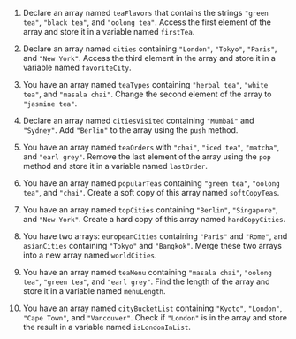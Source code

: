 1. Declare an array named `teaFlavors` that contains the strings `"green tea"`, `"black tea"`, and `"oolong tea"`. Access the first element of the array and store it in a variable named `firstTea`.

2. Declare an array named `cities` containing `"London"`, `"Tokyo"`, `"Paris"`, and `"New York"`. Access the third element in the array and store it in a variable named `favoriteCity`.

3. You have an array named `teaTypes` containing `"herbal tea"`, `"white tea"`, and `"masala chai"`. Change the second element of the array to `"jasmine tea"`.

4. Declare an array named `citiesVisited` containing `"Mumbai"` and `"Sydney"`. Add `"Berlin"` to the array using the `push` method.

5. You have an array named `teaOrders` with `"chai"`, `"iced tea"`, `"matcha"`, and `"earl grey"`. Remove the last element of the array using the `pop` method and store it in a variable named `lastOrder`.

6. You have an array named `popularTeas` containing `"green tea"`, `"oolong tea"`, and `"chai"`. Create a soft copy of this array named `softCopyTeas`.

7. You have an array named `topCities` containing `"Berlin"`, `"Singapore"`, and `"New York"`. Create a hard copy of this array named `hardCopyCities`.

8. You have two arrays: `europeanCities` containing `"Paris"` and `"Rome"`, and `asianCities` containing `"Tokyo"` and `"Bangkok"`. Merge these two arrays into a new array named `worldCities`.

9. You have an array named `teaMenu` containing `"masala chai"`, `"oolong tea"`, `"green tea"`, and `"earl grey"`. Find the length of the array and store it in a variable named `menuLength`.

10. You have an array named `cityBucketList` containing `"Kyoto"`, `"London"`, `"Cape Town"`, and `"Vancouver"`. Check if `"London"` is in the array and store the result in a variable named `isLondonInList`.
